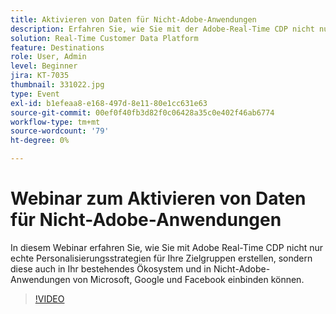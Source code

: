 ```yaml
---
title: Aktivieren von Daten für Nicht-Adobe-Anwendungen
description: Erfahren Sie, wie Sie mit der Adobe-Real-Time CDP nicht nur echte Personalisierungsstrategien für Ihre Zielgruppen erstellen können, sondern auch, wie sie in Ihr bestehendes Ökosystem und Ihre Nicht-Adobe-Anwendungen von Microsoft, Google und Facebook integriert werden können.
solution: Real-Time Customer Data Platform
feature: Destinations
role: User, Admin
level: Beginner
jira: KT-7035
thumbnail: 331022.jpg
type: Event
exl-id: b1efeaa8-e168-497d-8e11-80e1cc631e63
source-git-commit: 00ef0f40fb3d82f0c06428a35c0e402f46ab6774
workflow-type: tm+mt
source-wordcount: '79'
ht-degree: 0%

---
```


# Webinar zum Aktivieren von Daten für Nicht-Adobe-Anwendungen

In diesem Webinar erfahren Sie, wie Sie mit Adobe Real-Time CDP nicht nur echte Personalisierungsstrategien für Ihre Zielgruppen erstellen, sondern diese auch in Ihr bestehendes Ökosystem und in Nicht-Adobe-Anwendungen von Microsoft, Google und Facebook einbinden können.

>[!VIDEO](https://video.tv.adobe.com/v/331022/?learn=on)


